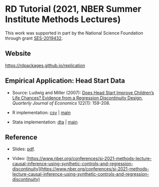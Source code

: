 # RD Tutorial (2021, NBER Summer Institute Methods Lectures)

This work was supported in part by the National Science Foundation through grant [SES-2019432](https://www.nsf.gov/awardsearch/showAward?AWD_ID=2019432).

## Website

https://rdpackages.github.io/replication

## Empirical Application: Head Start Data

- Source: Ludwig and Miller (2007): [Does Head Start Improve Children’s Life Chances? Evidence from a Regression Discontinuity Design](https://doi.org/10.1162/qjec.122.1.159), _Quarterly Journal of Economics_ 122(1): 159-208.

- R implementation: [csv](headstart.csv) | [main](CT_2021_NBER.R)

- Stata implementation: [dta](headstart.dta) | [main](CT_2021_NBER.do)

## Reference

- Slides: [pdf](CT_2021_NBER.pdf).

- Video: [https://www.nber.org/conferences/si-2021-methods-lecture-causal-inference-using-synthetic-controls-and-regression-discontinuity](https://www.nber.org/conferences/si-2021-methods-lecture-causal-inference-using-synthetic-controls-and-regression-discontinuity)


<br><br>
